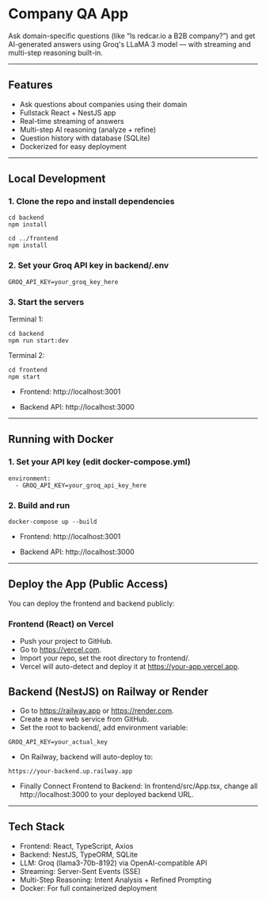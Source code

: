 # Company QA App

Ask domain-specific questions (like “Is redcar.io a B2B company?”) and get AI-generated answers using Groq's LLaMA 3 model — with streaming and multi-step reasoning built-in.

---

## Features

- Ask questions about companies using their domain
- Fullstack React + NestJS app
- Real-time streaming of answers
- Multi-step AI reasoning (analyze + refine)
- Question history with database (SQLite)
- Dockerized for easy deployment

---

## Local Development

### 1. Clone the repo and install dependencies

```
cd backend
npm install

cd ../frontend
npm install
```
### 2. Set your Groq API key in backend/.env

```
GROQ_API_KEY=your_groq_key_here
```

### 3. Start the servers

Terminal 1:
```
cd backend
npm run start:dev
```
Terminal 2:
```
cd frontend
npm start
```
- Frontend: http://localhost:3001

- Backend API: http://localhost:3000
---

## Running with Docker

###  1. Set your API key (edit docker-compose.yml)

```
environment:
  - GROQ_API_KEY=your_groq_api_key_here
```
### 2. Build and run
```
docker-compose up --build
```
- Frontend: http://localhost:3001

- Backend API: http://localhost:3000

---
## Deploy the App (Public Access)

You can deploy the frontend and backend publicly:

### Frontend (React) on Vercel
- Push your project to GitHub.
- Go to https://vercel.com.
- Import your repo, set the root directory to frontend/.
- Vercel will auto-detect and deploy it at https://your-app.vercel.app.

## Backend (NestJS) on Railway or Render
- Go to https://railway.app or https://render.com.
- Create a new web service from GitHub.
- Set the root to backend/, add environment variable:
```
GROQ_API_KEY=your_actual_key
```
- On Railway, backend will auto-deploy to:
```
https://your-backend.up.railway.app
````
- Finally Connect Frontend to Backend: 
In frontend/src/App.tsx, change all http://localhost:3000 to your deployed backend URL.
--- 

## Tech Stack
- Frontend: React, TypeScript, Axios
- Backend: NestJS, TypeORM, SQLite
- LLM: Groq (llama3-70b-8192) via OpenAI-compatible API
- Streaming: Server-Sent Events (SSE)
- Multi-Step Reasoning: Intent Analysis + Refined Prompting
- Docker: For full containerized deployment